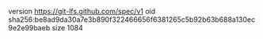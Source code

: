 version https://git-lfs.github.com/spec/v1
oid sha256:be8ad9da30a7e3b890f322466656f6381265c5b92b63b688a130ec9e2e99baeb
size 1084
